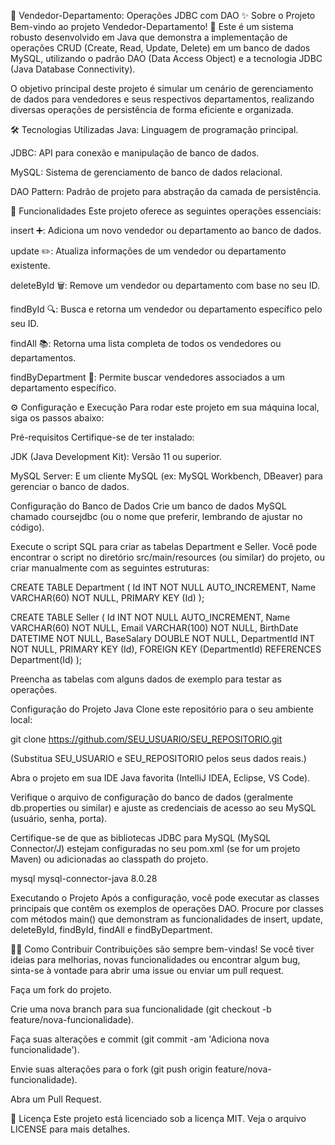 🏦 Vendedor-Departamento: Operações JDBC com DAO
✨ Sobre o Projeto
Bem-vindo ao projeto Vendedor-Departamento! 🚀 Este é um sistema robusto desenvolvido em Java que demonstra a implementação de operações CRUD (Create, Read, Update, Delete) em um banco de dados MySQL, utilizando o padrão DAO (Data Access Object) e a tecnologia JDBC (Java Database Connectivity).

O objetivo principal deste projeto é simular um cenário de gerenciamento de dados para vendedores e seus respectivos departamentos, realizando diversas operações de persistência de forma eficiente e organizada.

🛠️ Tecnologias Utilizadas
Java: Linguagem de programação principal.

JDBC: API para conexão e manipulação de banco de dados.

MySQL: Sistema de gerenciamento de banco de dados relacional.

DAO Pattern: Padrão de projeto para abstração da camada de persistência.

🚀 Funcionalidades
Este projeto oferece as seguintes operações essenciais:

insert ➕: Adiciona um novo vendedor ou departamento ao banco de dados.

update ✏️: Atualiza informações de um vendedor ou departamento existente.

deleteById 🗑️: Remove um vendedor ou departamento com base no seu ID.

findById 🔍: Busca e retorna um vendedor ou departamento específico pelo seu ID.

findAll 📚: Retorna uma lista completa de todos os vendedores ou departamentos.

findByDepartment 💼: Permite buscar vendedores associados a um departamento específico.

⚙️ Configuração e Execução
Para rodar este projeto em sua máquina local, siga os passos abaixo:

Pré-requisitos
Certifique-se de ter instalado:

JDK (Java Development Kit): Versão 11 ou superior.

MySQL Server: E um cliente MySQL (ex: MySQL Workbench, DBeaver) para gerenciar o banco de dados.

Configuração do Banco de Dados
Crie um banco de dados MySQL chamado coursejdbc (ou o nome que preferir, lembrando de ajustar no código).

Execute o script SQL para criar as tabelas Department e Seller. Você pode encontrar o script no diretório src/main/resources (ou similar) do projeto, ou criar manualmente com as seguintes estruturas:

CREATE TABLE Department (
  Id INT NOT NULL AUTO_INCREMENT,
  Name VARCHAR(60) NOT NULL,
  PRIMARY KEY (Id)
);

CREATE TABLE Seller (
  Id INT NOT NULL AUTO_INCREMENT,
  Name VARCHAR(60) NOT NULL,
  Email VARCHAR(100) NOT NULL,
  BirthDate DATETIME NOT NULL,
  BaseSalary DOUBLE NOT NULL,
  DepartmentId INT NOT NULL,
  PRIMARY KEY (Id),
  FOREIGN KEY (DepartmentId) REFERENCES Department(Id)
);

Preencha as tabelas com alguns dados de exemplo para testar as operações.

Configuração do Projeto Java
Clone este repositório para o seu ambiente local:

git clone https://github.com/SEU_USUARIO/SEU_REPOSITORIO.git

(Substitua SEU_USUARIO e SEU_REPOSITORIO pelos seus dados reais.)

Abra o projeto em sua IDE Java favorita (IntelliJ IDEA, Eclipse, VS Code).

Verifique o arquivo de configuração do banco de dados (geralmente db.properties ou similar) e ajuste as credenciais de acesso ao seu MySQL (usuário, senha, porta).

Certifique-se de que as bibliotecas JDBC para MySQL (MySQL Connector/J) estejam configuradas no seu pom.xml (se for um projeto Maven) ou adicionadas ao classpath do projeto.

<dependency>
    <groupId>mysql</groupId>
    <artifactId>mysql-connector-java</artifactId>
    <version>8.0.28</version> </dependency>

Executando o Projeto
Após a configuração, você pode executar as classes principais que contêm os exemplos de operações DAO. Procure por classes com métodos main() que demonstram as funcionalidades de insert, update, deleteById, findById, findAll e findByDepartment.

🧑‍💻 Como Contribuir
Contribuições são sempre bem-vindas! Se você tiver ideias para melhorias, novas funcionalidades ou encontrar algum bug, sinta-se à vontade para abrir uma issue ou enviar um pull request.

Faça um fork do projeto.

Crie uma nova branch para sua funcionalidade (git checkout -b feature/nova-funcionalidade).

Faça suas alterações e commit (git commit -am 'Adiciona nova funcionalidade').

Envie suas alterações para o fork (git push origin feature/nova-funcionalidade).

Abra um Pull Request.

📄 Licença
Este projeto está licenciado sob a licença MIT. Veja o arquivo LICENSE para mais detalhes.
